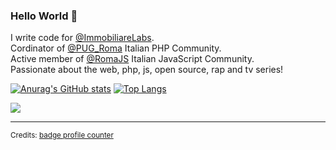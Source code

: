 ### Hello World 👋

<!--
**JellyBellyDev/JellyBellyDev** is a ✨ _special_ ✨ repository because its `README.md` (this file) appears on your GitHub profile.

Here are some ideas to get you started:

- 🔭 I’m currently working on ...
- 🌱 I’m currently learning ...
- 👯 I’m looking to collaborate on ...
- 🤔 I’m looking for help with ...
- 💬 Ask me about ...
- 📫 How to reach me: ...
- 😄 Pronouns: ...
- ⚡ Fun fact: ...
-->

I write code for [@ImmobiliareLabs](https://github.com/immobiliare/).  
Cordinator of [@PUG_Roma](https://github.com/pug-roma) Italian PHP Community.  
Active member of [@RomaJS](https://github.com/Roma-JS) Italian JavaScript Community.  
Passionate about the web, php, js, open source, rap and tv series!

[![Anurag's GitHub stats](https://github-readme-stats.vercel.app/api?username=JellyBellyDev&count_private=true&show_icons=true&theme=prussian&hide_title=true&include_all_commits=true)](https://github.com/anuraghazra/github-readme-stats) [![Top Langs](https://github-readme-stats.vercel.app/api/top-langs/?username=JellyBellyDev&layout=compact&count_private=true&theme=prussian&include_all_commits=true)](https://github.com/anuraghazra/github-readme-stats)



![](https://komarev.com/ghpvc/?username=JellyBellyDev)

***

<sub>Credits: [badge profile counter](https://github.com/antonkomarev/github-profile-views-counter)</sub>
